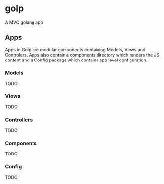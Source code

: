 # golp
A MVC golang app

## Apps

Apps in Golp are modular components containing  Models, Views and Controlers.
Apps also contain a components directory which renders the JS content and a Config package which contains app level configuration.

### Models
 TODO

### Views
 TODO

### Controllers
 TODO

### Components
 TODO

### Config
 TODO